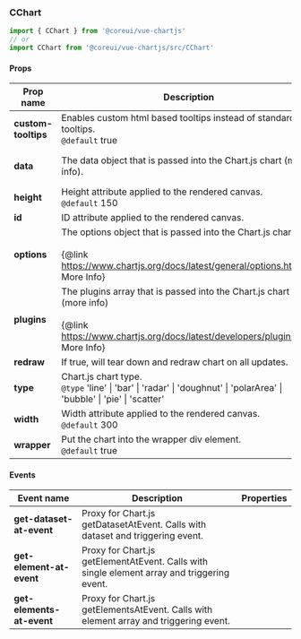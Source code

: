 ### CChart

```jsx
import { CChart } from '@coreui/vue-chartjs'
// or
import CChart from '@coreui/vue-chartjs/src/CChart'
```

#### Props

| Prop name           | Description                                                                                                                                               | Type                                                    | Values | Default |
| ------------------- | --------------------------------------------------------------------------------------------------------------------------------------------------------- | ------------------------------------------------------- | ------ | ------- |
| **custom-tooltips** | Enables custom html based tooltips instead of standard tooltips.<br/>`@default` true                                                                      | boolean                                                 | -      | true    |
| **data**            | The data object that is passed into the Chart.js chart (more info).                                                                                       | ChartData \| ((canvas: HTMLCanvasElement) => ChartData) | -      | -       |
| **height**          | Height attribute applied to the rendered canvas.<br/>`@default` 150                                                                                       | number                                                  | -      | 150     |
| **id**              | ID attribute applied to the rendered canvas.                                                                                                              | string                                                  | -      | -       |
| **options**         | The options object that is passed into the Chart.js chart.<br><br>{@link https://www.chartjs.org/docs/latest/general/options.html More Info}              | ChartOptions                                            | -      | -       |
| **plugins**         | The plugins array that is passed into the Chart.js chart (more info)<br><br>{@link https://www.chartjs.org/docs/latest/developers/plugins.html More Info} | Plugin[]                                                | -      | -       |
| **redraw**          | If true, will tear down and redraw chart on all updates.                                                                                                  | boolean                                                 | -      | -       |
| **type**            | Chart.js chart type.<br/>`@type` 'line' \| 'bar' \| 'radar' \| 'doughnut' \| 'polarArea' \| 'bubble' \| 'pie' \| 'scatter'                                | ChartType                                               | -      | 'bar'   |
| **width**           | Width attribute applied to the rendered canvas.<br/>`@default` 300                                                                                        | number                                                  | -      | 300     |
| **wrapper**         | Put the chart into the wrapper div element.<br/>`@default` true                                                                                           | boolean                                                 | -      | true    |

#### Events

| Event name                | Description                                                                                 | Properties |
| ------------------------- | ------------------------------------------------------------------------------------------- | ---------- |
| **get-dataset-at-event**  | Proxy for Chart.js getDatasetAtEvent. Calls with dataset and triggering event.              |
| **get-element-at-event**  | Proxy for Chart.js getElementAtEvent. Calls with single element array and triggering event. |
| **get-elements-at-event** | Proxy for Chart.js getElementsAtEvent. Calls with element array and triggering event.       |

